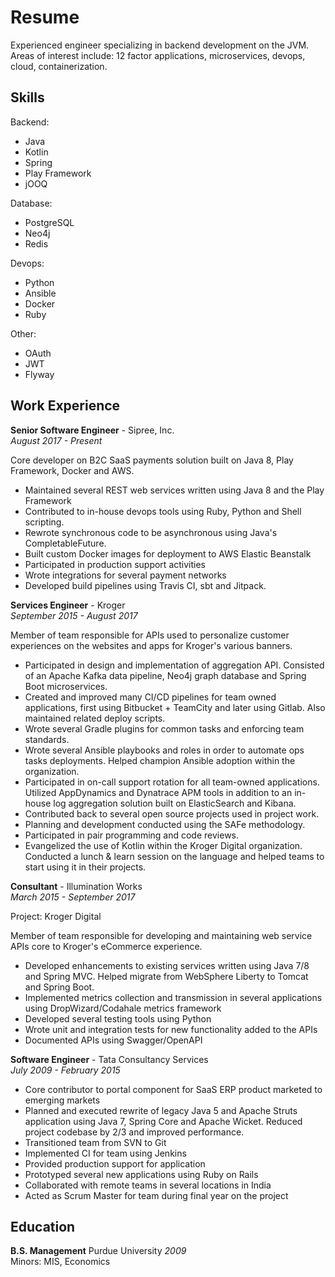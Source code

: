 # Resume

Experienced engineer specializing in backend development on the JVM. Areas of interest include:
12 factor applications, microservices, devops, cloud, containerization.

## Skills
Backend:
* Java
* Kotlin
* Spring
* Play Framework
* jOOQ

Database:
* PostgreSQL
* Neo4j
* Redis

Devops:
* Python
* Ansible
* Docker
* Ruby

Other:
* OAuth
* JWT
* Flyway


## Work Experience

**Senior Software Engineer** - Sipree, Inc.  
_August 2017 - Present_

Core developer on B2C SaaS payments solution built on Java 8, Play Framework, Docker and AWS.

* Maintained several REST web services written using Java 8 and the Play Framework
* Contributed to in-house devops tools using Ruby, Python and Shell scripting.
* Rewrote synchronous code to be asynchronous using Java's CompletableFuture.
* Built custom Docker images for deployment to AWS Elastic Beanstalk
* Participated in production support activities
* Wrote integrations for several payment networks
* Developed build pipelines using Travis CI, sbt and Jitpack.

**Services Engineer** - Kroger  
_September 2015 - August 2017_

Member of team responsible for APIs used to personalize customer experiences on the websites and apps for Kroger's various banners.

* Participated in design and implementation of aggregation API. Consisted of an Apache Kafka data pipeline, Neo4j graph database and Spring Boot microservices.
* Created and improved many CI/CD pipelines for team owned applications, first using Bitbucket + TeamCity and later using Gitlab. Also maintained related deploy scripts.
* Wrote several Gradle plugins for common tasks and enforcing team standards.
* Wrote several Ansible playbooks and roles in order to automate ops tasks deployments. Helped champion Ansible adoption within the organization.
* Participated in on-call support rotation for all team-owned applications. Utilized AppDynamics and Dynatrace APM tools in addition to an in-house log aggregation solution built on ElasticSearch and Kibana. 
* Contributed back to several open source projects used in project work.
* Planning and development conducted using the SAFe methodology.
* Participated in pair programming and code reviews.
* Evangelized the use of Kotlin within the Kroger Digital organization. Conducted a lunch & learn session on the language and helped teams to start using it in their projects.

**Consultant** - Illumination Works  
_March 2015 - September 2017_

Project: Kroger Digital

Member of team responsible for developing and maintaining web service APIs core to Kroger's eCommerce experience.

* Developed enhancements to existing services written using Java 7/8 and Spring MVC. Helped migrate from WebSphere Liberty to Tomcat and Spring Boot.
* Implemented metrics collection and transmission in several applications using DropWizard/Codahale metrics framework
* Developed several testing tools using Python
* Wrote unit and integration tests for new functionality added to the APIs
* Documented APIs using Swagger/OpenAPI

**Software Engineer** - Tata Consultancy Services  
_July 2009 - February 2015_

* Core contributor to portal component for SaaS ERP product marketed to emerging markets
* Planned and executed rewrite of legacy Java 5 and Apache Struts application using Java 7, Spring Core and Apache Wicket.
Reduced project codebase by 2/3 and improved performance.
* Transitioned team from SVN to Git
* Implemented CI for team using Jenkins
* Provided production support for application
* Prototyped several new applications using Ruby on Rails
* Collaborated with remote teams in several locations in India
* Acted as Scrum Master for team during final year on the project

## Education
**B.S. Management** Purdue University _2009_  
Minors: MIS, Economics